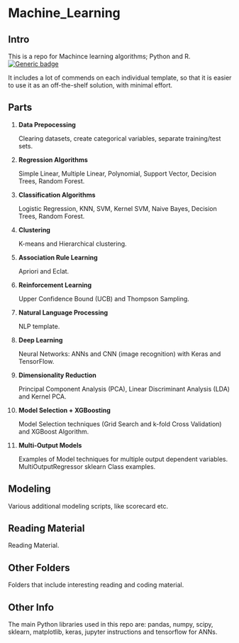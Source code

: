 # Machine_Learning

## Intro

This is a repo for Machince learning algorithms; Python and R.
[![Generic badge](https://img.shields.io/badge/VERSION-1.0-GREEN.svg)](https://shields.io/)

It includes a lot of commends on each individual template, so that it is easier to use it as an off-the-shelf solution, with minimal effort.

## Parts

1. **Data Prepocessing**

    Clearing datasets, create categorical variables, separate training/test sets.

2. **Regression Algorithms**

	Simple Linear, Multiple Linear, Polynomial, Support Vector, Decision Trees, Random Forest.

3. **Classification Algorithms**

	Logistic Regression, KNN, SVM, Kernel SVM, Naive Bayes, Decision Trees, Random Forest.

4. **Clustering**

	K-means and Hierarchical clustering.

5. **Association Rule Learning**

	Apriori and Eclat.

6. **Reinforcement Learning**

	Upper Confidence Bound (UCB) and Thompson Sampling.

7. **Natural Language Processing**

	NLP template.

8. **Deep Learning**

	Neural Networks: ANNs and CNN (image recognition) with Keras and TensorFlow.

9. **Dimensionality Reduction**

	Principal Component Analysis (PCA), Linear Discriminant Analysis (LDA) and Kernel PCA.

10. **Model Selection + XGBoosting**

	Model Selection techniques (Grid Search and k-fold Cross Validation) and XGBoost Algorithm.

11. **Multi-Output Models**

	Examples of Model techniques for multiple output dependent variables. MultiOutputRegressor sklearn Class examples.

## Modeling

Various additional modeling scripts, like scorecard etc.

## Reading Material

Reading Material.

## Other Folders

Folders that include interesting reading and coding material.

## Other Info

The main Python libraries used in this repo are: pandas, numpy, scipy, sklearn, matplotlib, keras, jupyter instructions and tensorflow for ANNs.
